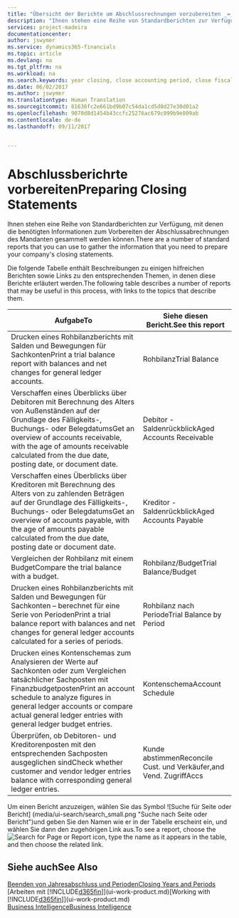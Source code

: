 ```yaml
---
title: "Übersicht der Berichte um Abschlussrechnungen vorzubereiten _=_ Microsoft Ausgleich."
description: "Ihnen stehen eine Reihe von Standardberichten zur Verfügung, mit denen die benötigten Informationen zum Vorbereiten der Abschlussabrechnungen des Mandanten gesammelt werden können."
services: project-madeira
documentationcenter: 
author: jswymer
ms.service: dynamics365-financials
ms.topic: article
ms.devlang: na
ms.tgt_pltfrm: na
ms.workload: na
ms.search.keywords: year closing, close accounting period, close fiscal year, aging, creditor payments, vendor payments, assets, liabilities, equity, analysis, reporting, financial report, business intelligence, BI, Power Bi, KPI
ms.date: 06/02/2017
ms.author: jswymer
ms.translationtype: Human Translation
ms.sourcegitcommit: 81636fc2e661bd9b07c54da1cd5d0d27e30d01a2
ms.openlocfilehash: 9070d8d1454b43ccfc25276ac679c099b9e809ab
ms.contentlocale: de-de
ms.lasthandoff: 09/11/2017


---
```

# <a name="preparing-closing-statements"></a><span data-ttu-id="3613d-103">Abschlussberichrte vorbereiten</span><span class="sxs-lookup"><span data-stu-id="3613d-103">Preparing Closing Statements</span></span>
<span data-ttu-id="3613d-104">Ihnen stehen eine Reihe von Standardberichten zur Verfügung, mit denen die benötigten Informationen zum Vorbereiten der Abschlussabrechnungen des Mandanten gesammelt werden können.</span><span class="sxs-lookup"><span data-stu-id="3613d-104">There are a number of standard reports that you can use to gather the information that you need to prepare your company's closing statements.</span></span>

<span data-ttu-id="3613d-105">Die folgende Tabelle enthält Beschreibungen zu einigen hilfreichen Berichten sowie Links zu den entsprechenden Themen, in denen diese Berichte erläutert werden.</span><span class="sxs-lookup"><span data-stu-id="3613d-105">The following table describes a number of reports that may be useful in this process, with links to the topics that describe them.</span></span>

| <span data-ttu-id="3613d-106">Aufgabe</span><span class="sxs-lookup"><span data-stu-id="3613d-106">To</span></span> | <span data-ttu-id="3613d-107">Siehe diesen Bericht.</span><span class="sxs-lookup"><span data-stu-id="3613d-107">See this report</span></span> |
| --- | --- |
| <span data-ttu-id="3613d-108">Drucken eines Rohbilanzberichts mit Salden und Bewegungen für Sachkonten</span><span class="sxs-lookup"><span data-stu-id="3613d-108">Print a trial balance report with balances and net changes for general ledger accounts.</span></span> |<span data-ttu-id="3613d-109">Rohbilanz</span><span class="sxs-lookup"><span data-stu-id="3613d-109">Trial Balance</span></span> |
| <span data-ttu-id="3613d-110">Verschaffen eines Überblicks über Debitoren mit Berechnung des Alters von Außenständen auf der Grundlage des Fälligkeits-, Buchungs- oder Belegdatums</span><span class="sxs-lookup"><span data-stu-id="3613d-110">Get an overview of accounts receivable, with the age of amounts receivable calculated from the due date, posting date, or document date.</span></span> |<span data-ttu-id="3613d-111">Debitor - Saldenrückblick</span><span class="sxs-lookup"><span data-stu-id="3613d-111">Aged Accounts Receivable</span></span> |
| <span data-ttu-id="3613d-112">Verschaffen eines Überblicks über Kreditoren mit Berechnung des Alters von zu zahlenden Beträgen auf der Grundlage des Fälligkeits-, Buchungs- oder Belegdatums</span><span class="sxs-lookup"><span data-stu-id="3613d-112">Get an overview of accounts payable, with the age of amounts payable calculated from the due date, posting date or document date.</span></span> |<span data-ttu-id="3613d-113">Kreditor - Saldenrückblick</span><span class="sxs-lookup"><span data-stu-id="3613d-113">Aged Accounts Payable</span></span> |
| <span data-ttu-id="3613d-114">Vergleichen der Rohbilanz mit einem Budget</span><span class="sxs-lookup"><span data-stu-id="3613d-114">Compare the trial balance with a budget.</span></span> |<span data-ttu-id="3613d-115">Rohbilanz/Budget</span><span class="sxs-lookup"><span data-stu-id="3613d-115">Trial Balance/Budget</span></span> |
| <span data-ttu-id="3613d-116">Drucken eines Rohbilanzberichts mit Salden und Bewegungen für Sachkonten – berechnet für eine Serie von Perioden</span><span class="sxs-lookup"><span data-stu-id="3613d-116">Print a trial balance report with balances and net changes for general ledger accounts calculated for a series of periods.</span></span> |<span data-ttu-id="3613d-117">Rohbilanz nach Periode</span><span class="sxs-lookup"><span data-stu-id="3613d-117">Trial Balance by Period</span></span> |
| <span data-ttu-id="3613d-118">Drucken eines Kontenschemas zum Analysieren der Werte auf Sachkonten oder zum Vergleichen tatsächlicher Sachposten mit Finanzbudgetposten</span><span class="sxs-lookup"><span data-stu-id="3613d-118">Print an account schedule to analyze figures in general ledger accounts or compare actual general ledger entries with general ledger budget entries.</span></span> |<span data-ttu-id="3613d-119">Kontenschema</span><span class="sxs-lookup"><span data-stu-id="3613d-119">Account Schedule</span></span> |
| <span data-ttu-id="3613d-120">Überprüfen, ob Debitoren- und Kreditorenposten mit den entsprechenden Sachposten ausgeglichen sind</span><span class="sxs-lookup"><span data-stu-id="3613d-120">Check whether customer and vendor ledger entries balance with corresponding general ledger entries.</span></span> |<span data-ttu-id="3613d-121">Kunde abstimmen</span><span class="sxs-lookup"><span data-stu-id="3613d-121">Reconcile Cust.</span></span> <span data-ttu-id="3613d-122">und Verkäufer,</span><span class="sxs-lookup"><span data-stu-id="3613d-122">and Vend.</span></span> <span data-ttu-id="3613d-123">Zugriff</span><span class="sxs-lookup"><span data-stu-id="3613d-123">Accs</span></span> |

<span data-ttu-id="3613d-124">Um einen Bericht anzuzeigen, wählen Sie das Symbol ![Suche für Seite oder Bericht] (media/ui-search/search_small.png "Suche nach Seite oder Bericht")und geben Sie den Namen wie er in der Tabelle erscheint ein, und wählen Sie dann den zugehörigen Link aus.</span><span class="sxs-lookup"><span data-stu-id="3613d-124">To see a report, choose the ![Search for Page or Report](media/ui-search/search_small.png "Search for Page or Report icon") icon, type the name as it appears in the table, and then choose the related link.</span></span>

## <a name="see-also"></a><span data-ttu-id="3613d-125">Siehe auch</span><span class="sxs-lookup"><span data-stu-id="3613d-125">See Also</span></span>
[<span data-ttu-id="3613d-126">Beenden von Jahresabschluss und Perioden</span><span class="sxs-lookup"><span data-stu-id="3613d-126">Closing Years and Periods</span></span>](year-close-years-periods.md)  
<span data-ttu-id="3613d-127">[Arbeiten mit [!INCLUDE[d365fin](includes/d365fin_md.md)]](ui-work-product.md)</span><span class="sxs-lookup"><span data-stu-id="3613d-127">[Working with [!INCLUDE[d365fin](includes/d365fin_md.md)]](ui-work-product.md)</span></span>  
[<span data-ttu-id="3613d-128">Business Intelligence</span><span class="sxs-lookup"><span data-stu-id="3613d-128">Business Intelligence</span></span>](bi.md)

